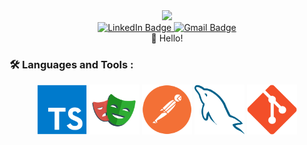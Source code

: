 <div id="header" align="center">
  <img src="https://media1.giphy.com/media/v1.Y2lkPTc5MGI3NjExa2Zyam1hMjJzc3N1YzNmY2NzcXJyY3Y0MnhzdWlvYWZzZ3FkejgxbyZlcD12MV9pbnRlcm5hbF9naWZfYnlfaWQmY3Q9Zw/l0K4n42JVSqqUvAQg/giphy.webp" width="200"/>
</div>

<div id="badges" align="center">
  <a href="https://www.linkedin.com/in/lucasmatiaslepe/">
    <img src="https://img.shields.io/badge/LinkedIn-blue?style=for-the-badge&logo=linkedin&logoColor=white" alt="LinkedIn Badge"/>
  </a>

  <a href="mailto:lucasmatiaslepe@gmail.com">
    <img src="https://img.shields.io/badge/Gmail-D14836?style=for-the-badge&logo=gmail&logoColor=white" alt="Gmail Badge"/>
  </a>
  
</div>

<div id="subheader" align="center">
  👋 Hello!
</div>

### :hammer_and_wrench: Languages and Tools :

<div id="tools" align="center" width="40" height="40">
  <img src="https://github.com/devicons/devicon/blob/master/icons/typescript/typescript-original.svg" width="80" height="80">
  <img src="https://github.com/devicons/devicon/blob/master/icons/playwright/playwright-original.svg" width="80" height="80">
  <img src="https://github.com/devicons/devicon/blob/master/icons/postman/postman-original.svg" width="80" height="80">
  <img src="https://github.com/devicons/devicon/blob/master/icons/mysql/mysql-original.svg" width="80" height="80">
  <img src="https://github.com/devicons/devicon/blob/master/icons/git/git-original.svg" width="80" height="80">
</div>
